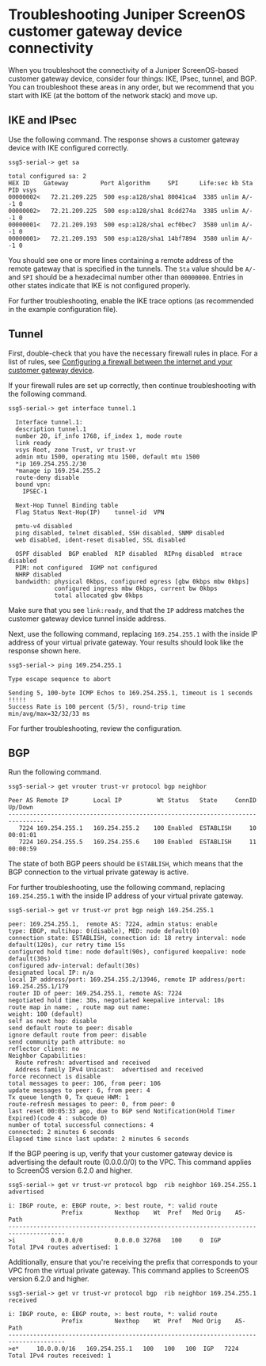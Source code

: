 # Troubleshooting Juniper ScreenOS customer gateway device connectivity<a name="Juniper_ScreenOs_Troubleshooting"></a>

When you troubleshoot the connectivity of a Juniper ScreenOS\-based customer gateway device, consider four things: IKE, IPsec, tunnel, and BGP\. You can troubleshoot these areas in any order, but we recommend that you start with IKE \(at the bottom of the network stack\) and move up\. 

## IKE and IPsec<a name="IKEIPsec"></a>

Use the following command\. The response shows a customer gateway device with IKE configured correctly\.

```
ssg5-serial-> get sa
```

```
total configured sa: 2
HEX ID    Gateway         Port Algorithm     SPI      Life:sec kb Sta   PID vsys
00000002<   72.21.209.225  500 esp:a128/sha1 80041ca4  3385 unlim A/-    -1 0
00000002>   72.21.209.225  500 esp:a128/sha1 8cdd274a  3385 unlim A/-    -1 0
00000001<   72.21.209.193  500 esp:a128/sha1 ecf0bec7  3580 unlim A/-    -1 0
00000001>   72.21.209.193  500 esp:a128/sha1 14bf7894  3580 unlim A/-    -1 0
```

You should see one or more lines containing a remote address of the remote gateway that is specified in the tunnels\. The `Sta` value should be `A/-` and `SPI` should be a hexadecimal number other than `00000000`\. Entries in other states indicate that IKE is not configured properly\.

For further troubleshooting, enable the IKE trace options \(as recommended in the example configuration file\)\.

## Tunnel<a name="TunnelFirewall"></a>

First, double\-check that you have the necessary firewall rules in place\. For a list of rules, see [Configuring a firewall between the internet and your customer gateway device](your-cgw.md#FirewallRules)\.

If your firewall rules are set up correctly, then continue troubleshooting with the following command\.

```
ssg5-serial-> get interface tunnel.1
```

```
  Interface tunnel.1:
  description tunnel.1
  number 20, if_info 1768, if_index 1, mode route
  link ready
  vsys Root, zone Trust, vr trust-vr
  admin mtu 1500, operating mtu 1500, default mtu 1500
  *ip 169.254.255.2/30
  *manage ip 169.254.255.2
  route-deny disable
  bound vpn:
    IPSEC-1

  Next-Hop Tunnel Binding table
  Flag Status Next-Hop(IP)    tunnel-id  VPN

  pmtu-v4 disabled
  ping disabled, telnet disabled, SSH disabled, SNMP disabled
  web disabled, ident-reset disabled, SSL disabled

  OSPF disabled  BGP enabled  RIP disabled  RIPng disabled  mtrace disabled
  PIM: not configured  IGMP not configured
  NHRP disabled
  bandwidth: physical 0kbps, configured egress [gbw 0kbps mbw 0kbps]
             configured ingress mbw 0kbps, current bw 0kbps
             total allocated gbw 0kbps
```

Make sure that you see `link:ready`, and that the `IP` address matches the customer gateway device tunnel inside address\.

Next, use the following command, replacing `169.254.255.1` with the inside IP address of your virtual private gateway\. Your results should look like the response shown here\.

```
ssg5-serial-> ping 169.254.255.1
```

```
Type escape sequence to abort

Sending 5, 100-byte ICMP Echos to 169.254.255.1, timeout is 1 seconds
!!!!!
Success Rate is 100 percent (5/5), round-trip time min/avg/max=32/32/33 ms
```

For further troubleshooting, review the configuration\.

## BGP<a name="BGPCommand"></a>

Run the following command\.

```
ssg5-serial-> get vrouter trust-vr protocol bgp neighbor
```

```
Peer AS Remote IP       Local IP          Wt Status   State     ConnID Up/Down
--------------------------------------------------------------------------------
   7224 169.254.255.1   169.254.255.2    100 Enabled  ESTABLISH     10 00:01:01
   7224 169.254.255.5   169.254.255.6    100 Enabled  ESTABLISH     11 00:00:59
```

The state of both BGP peers should be `ESTABLISH`, which means that the BGP connection to the virtual private gateway is active\.

For further troubleshooting, use the following command, replacing `169.254.255.1` with the inside IP address of your virtual private gateway\. 

```
ssg5-serial-> get vr trust-vr prot bgp neigh 169.254.255.1
```

```
peer: 169.254.255.1,  remote AS: 7224, admin status: enable
type: EBGP, multihop: 0(disable), MED: node default(0)
connection state: ESTABLISH, connection id: 18 retry interval: node default(120s), cur retry time 15s
configured hold time: node default(90s), configured keepalive: node default(30s)
configured adv-interval: default(30s)
designated local IP: n/a
local IP address/port: 169.254.255.2/13946, remote IP address/port: 169.254.255.1/179
router ID of peer: 169.254.255.1, remote AS: 7224
negotiated hold time: 30s, negotiated keepalive interval: 10s
route map in name: , route map out name:
weight: 100 (default)
self as next hop: disable
send default route to peer: disable
ignore default route from peer: disable
send community path attribute: no
reflector client: no
Neighbor Capabilities:
  Route refresh: advertised and received
  Address family IPv4 Unicast:  advertised and received
force reconnect is disable
total messages to peer: 106, from peer: 106
update messages to peer: 6, from peer: 4
Tx queue length 0, Tx queue HWM: 1
route-refresh messages to peer: 0, from peer: 0
last reset 00:05:33 ago, due to BGP send Notification(Hold Timer Expired)(code 4 : subcode 0)
number of total successful connections: 4
connected: 2 minutes 6 seconds
Elapsed time since last update: 2 minutes 6 seconds
```

If the BGP peering is up, verify that your customer gateway device is advertising the default route \(0\.0\.0\.0/0\) to the VPC\. This command applies to ScreenOS version 6\.2\.0 and higher\.

```
ssg5-serial-> get vr trust-vr protocol bgp  rib neighbor 169.254.255.1 advertised
```

```
i: IBGP route, e: EBGP route, >: best route, *: valid route
               Prefix         Nexthop    Wt  Pref   Med Orig    AS-Path
--------------------------------------------------------------------------------------
>i          0.0.0.0/0         0.0.0.0 32768   100     0  IGP
Total IPv4 routes advertised: 1
```

Additionally, ensure that you're receiving the prefix that corresponds to your VPC from the virtual private gateway\. This command applies to ScreenOS version 6\.2\.0 and higher\.

```
ssg5-serial-> get vr trust-vr protocol bgp  rib neighbor 169.254.255.1 received
```

```
i: IBGP route, e: EBGP route, >: best route, *: valid route
               Prefix         Nexthop    Wt  Pref   Med Orig    AS-Path
--------------------------------------------------------------------------------------
>e*     10.0.0.0/16   169.254.255.1   100   100   100  IGP   7224
Total IPv4 routes received: 1
```